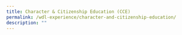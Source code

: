 ```yaml
---
title: Character & Citizenship Education (CCE)
permalink: /wdl-experience/character-and-citizenship-education/
description: ""
---
```

